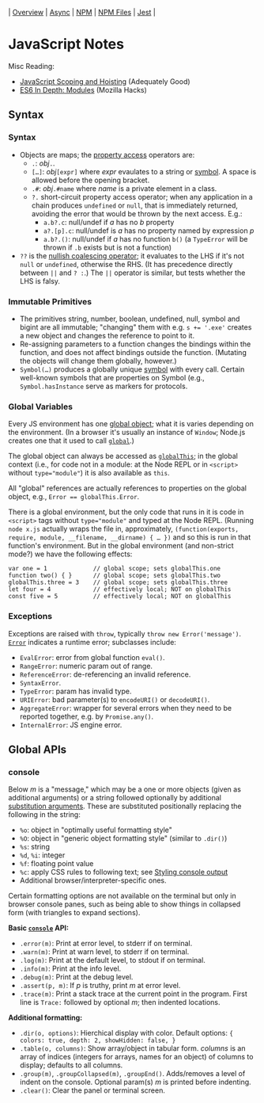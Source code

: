 | [Overview](README.md) | [Async](async.md)
| [NPM](npm.md) | [NPM Files](npm-files.md) | [Jest](jest.md)
|

JavaScript Notes
================

Misc Reading:
* [JavaScript Scoping and Hoisting][jshoist] (Adequately Good)
* [ES6 In Depth: Modules][es6modules] (Mozilla Hacks)

Syntax
------

### Syntax

- Objects are maps; the [property access] operators are:
  - `.`: _obj_`.`.
  - `[…]`: _obj_`[expr]` where _expr_ evaulates to a string or [symbol]. A
    space is allowed before the opening bracket.
  - `.#`: _obj_`.#name` where _name_ is a private element in a class.
  - `?.` short-circuit property access operator; when any application in a
    chain produces `undefined` or `null`, that is immediately returned,
    avoiding the error that would be thrown by the next access. E.g.:
    - `a.b?.c`: null/undef if _a_ has no _b_ property
    - `a?.[p].c`: null/undef is _a_ has no property named by expression _p_
    - `a.b?.()`: null/undef if _a_ has no function `b()` (a `TypeError`
      will be thrown if `.b` exists but is not a function)
- `??` is the [nullish coalescing operator]; it evaluates to the LHS if
  it's not `null` or `undefined`, otherwise the RHS. (It has precedence
  directly between `||` and `? :`.) The `||` operator is similar, but tests
  whether the LHS is falsy.

### Immutable Primitives

- The primitives string, number, boolean, undefined, null, symbol and
  bigint are all immutable; "changing" them with e.g. `s += '.exe'`
  creates a new object and changes the reference to point to it.
- Re-assigning parameters to a function changes the bindings within the
  function, and does not affect bindings outside the function. (Mutating
  the objects will change them globally, however.)
- `Symbol(…)` produces a globally unique [symbol] with every call. Certain
  well-known symbols that are properties on Symbol (e.g.,
  `Symbol.hasInstance` serve as markers for protocols.

### Global Variables

Every JS environment has one [global object]; what it is varies depending
on the environment. (In a browser it's usually an instance of `Window`;
Node.js creates one that it used to call [`global`].)

The global object can always be accessed as [`globalThis`]; in the global
context (i.e., for code not in a module: at the Node REPL or in `<script>`
without `type="module"`) it is also available as `this`.

All "global" references are actually references to properties on the global
object, e.g., `Error == globalThis.Error`.

There is a global environment, but the only code that runs in it is code in
`<script>` tags without `type="module"` and typed at the Node REPL.
(Running `node x.js` actually wraps the file in, approximately,
`(function(exports, require, module, __filename, __dirname) { … })` and so
this is run in that function's environment. But in the global environment
(and non-strict mode?) we have the following effects:

    var one = 1             // global scope; sets globalThis.one
    function two() { }      // global scope; sets globalThis.two
    globalThis.three = 3    // global scope; sets globalThis.three
    let four = 4            // effectively local; NOT on globalThis
    const five = 5          // effectively local; NOT on globalThis

### Exceptions

Exceptions are raised with `throw`, typically `throw new Error('message')`.
[`Error`] indicates a runtime error; subclasses include:
- `EvalError`: error from global function `eval()`.
- `RangeError`: numeric param out of range.
- `ReferenceError`: de-referencing an invalid reference.
- `SyntaxError`.
- `TypeError`: param has invalid type.
- `URIError`: bad parameter(s) to `encodeURI()` or `decodeURI()`.
- `AggregateError`: wrapper for several errors when they need to be
  reported together, e.g. by `Promise.any()`.
- `InternalError`: JS engine error.


Global APIs
-----------

### console

Below _m_ is a "message," which may be a one or more objects (given as
additional arguments) or a string followed optionally by additional
[substitution arguments]. These are substituted positionally replacing the
following in the string:
- `%o`: object in "optimally useful formatting style"
- `%O`: object in "generic object formatting style" (similar to `.dir()`)
- `%s`: string
- `%d`, `%i`: integer
- `%f`: floating point value
- `%c`: apply CSS rules to following text; see [Styling console output]
- Additional browser/interpreter-specific ones.

Certain formatting options are not available on the terminal but only in
browser console panes, such as being able to show things in collapsed form
(with triangles to expand sections).

__Basic [`console`] API:__
- `.error(m)`: Print at error level, to stderr if on terminal.
- `.warn(m)`: Print at warn level, to stderr if on terminal.
- `.log(m)`: Print at the default level, to stdout if on terminal.
- `.info(m)`: Print at the info level.
- `.debug(m)`: Print at the debug level.
- `.assert(p, m)`: If _p_ is truthy, print _m_ at error level.
- `.trace(m)`: Print a stack trace at the current point in the program.
  First line is `Trace:` followed by optional _m_; then indented locations.

__Additional formatting:__
- `.dir(o, options)`: Hierchical display with color.
  Default options: `{ colors: true, depth: 2, showHidden: false, }`
- `.table(o, columns)`: Show array/object in tabular form. _columns_ is an
  array of indices (integers for arrays, names for an object) of columns to
  display; defaults to all columns.
- `.group(m)`, `.groupCollapsed(m)`, `.groupEnd()`. Adds/removes a level of
  indent on the console. Optional param(s) _m_ is printed before indenting.
- `.clear()`: Clear the panel or terminal screen.


<!-------------------------------------------------------------------->

[es6modules]: https://hacks.mozilla.org/2015/08/es6-in-depth-modules/
[jshoist]: http://www.adequatelygood.com/JavaScript-Scoping-and-Hoisting.html

<!-- Syntax -->
[nullish coalescing operator]: https://developer.mozilla.org/en-US/docs/Web/JavaScript/Reference/Operators/Nullish_coalescing
[property access]: https://developer.mozilla.org/en-US/docs/Web/JavaScript/Reference/Operators/Property_accessors
[symbol]: https://developer.mozilla.org/en-US/docs/Web/JavaScript/Reference/Global_Objects/Symbol

<!-- Global Variables -->
[`globalThis`]: https://developer.mozilla.org/en-US/docs/Web/JavaScript/Reference/Global_Objects/globalThis
[`global`]: https://nodejs.org/api/globals.html#globals_global
[global object]: https://developer.mozilla.org/en-US/docs/Glossary/Global_object

<!-- Global APIs -->
[Styling console output]: https://developer.mozilla.org/en-US/docs/Web/API/console#styling_console_output
[`Error`]: https://developer.mozilla.org/en-US/docs/Web/JavaScript/Reference/Global_Objects/Error
[`console`]: https://developer.mozilla.org/en-US/docs/Web/API/console
[substitution arguments]: https://developer.mozilla.org/en-US/docs/Web/API/console#using_string_substitutions
